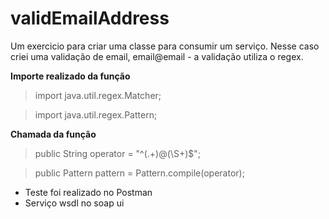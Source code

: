 # validEmailAddress

Um exercicio para criar uma classe para consumir um serviço.
Nesse caso criei uma validação de email, email@email - a validação utiliza o regex.

**Importe realizado da função**
>import java.util.regex.Matcher;

>import java.util.regex.Pattern;

**Chamada da função**

>public String operator = "^(.+)@(\\S+)$";

>public Pattern pattern = Pattern.compile(operator);


* Teste foi realizado no Postman
* Serviço wsdl no soap ui
